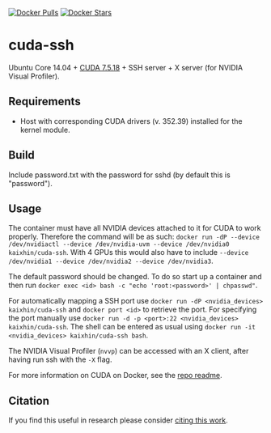 [![Docker Pulls](https://img.shields.io/docker/pulls/kaixhin/cuda-ssh.svg)](https://hub.docker.com/r/kaixhin/cuda-ssh/)
[![Docker Stars](https://img.shields.io/docker/stars/kaixhin/cuda-ssh.svg)](https://hub.docker.com/r/kaixhin/cuda-ssh/)

cuda-ssh
========
Ubuntu Core 14.04 + [CUDA 7.5.18](http://www.nvidia.com/object/cuda_home_new.html) + SSH server + X server (for NVIDIA Visual Profiler).

Requirements
------------

- Host with corresponding CUDA drivers (v. 352.39) installed for the kernel module.

Build
-----
Include password.txt with the password for sshd (by default this is "password").

Usage
-----
The container must have all NVIDIA devices attached to it for CUDA to work properly.
Therefore the command will be as such: `docker run -dP --device /dev/nvidiactl --device /dev/nvidia-uvm --device /dev/nvidia0 kaixhin/cuda-ssh`.
With 4 GPUs this would also have to include `--device /dev/nvidia1 --device /dev/nvidia2 --device /dev/nvidia3`.

The default password should be changed. To do so start up a container and then run `docker exec <id> bash -c "echo 'root:<password>' | chpasswd"`.

For automatically mapping a SSH port use `docker run -dP <nvidia_devices> kaixhin/cuda-ssh` and `docker port <id>` to retrieve the port.
For specifying the port manually use `docker run -d -p <port>:22 <nvidia_devices> kaixhin/cuda-ssh`.
The shell can be entered as usual using `docker run -it <nvidia_devices> kaixhin/cuda-ssh bash`.

The NVIDIA Visual Profiler (`nvvp`) can be accessed with an X client, after having run ssh with the `-X` flag.

For more information on CUDA on Docker, see the [repo readme](https://github.com/Kaixhin/dockerfiles#cuda).

Citation
--------
If you find this useful in research please consider [citing this work](https://github.com/Kaixhin/dockerfiles/blob/master/CITATION.md).
